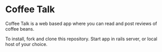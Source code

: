 # Coffee Talk

Coffee Talk is a web based app where you can read and post reviews of coffee beans.

To install, fork and clone this repository. Start app in rails server, or local host of your choice.